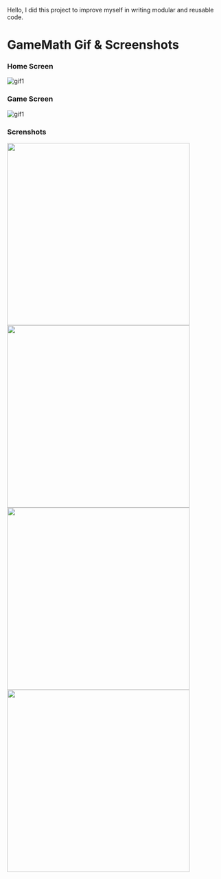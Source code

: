 Hello, 
I did this project to improve myself in writing modular and reusable code.

# GameMath Gif & Screenshots 
### Home Screen
![gif1](images/homescreen.gif)
### Game Screen
![gif1](images/gamescreen.gif)
### Screnshots
<img src="images/ss1.png" width="425"/> <img src="images/ss2.png" width="425"/> 
<img src="images/ss3.png" width="425"/> <img src="images/ss4.png" width="425"/>

